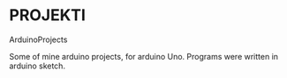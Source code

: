 PROJEKTI
========

ArduinoProjects

Some of mine arduino projects, for arduino Uno. Programs were written in arduino sketch. 
